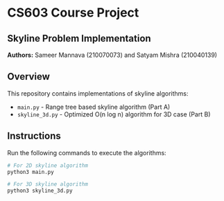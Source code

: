 # CS603 Course Project

## Skyline Problem Implementation

**Authors:** Sameer Mannava (210070073) and Satyam Mishra (210040139)

## Overview
This repository contains implementations of skyline algorithms:
- `main.py` - Range tree based skyline algorithm (Part A)
- `skyline_3d.py` - Optimized O(n log n) algorithm for 3D case (Part B)

## Instructions
Run the following commands to execute the algorithms:

```bash
# For 2D skyline algorithm
python3 main.py

# For 3D skyline algorithm
python3 skyline_3d.py
